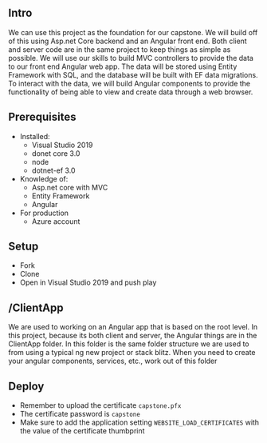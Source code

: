 ## Intro
We can use this project as the foundation for our capstone. We will build off of this using Asp.net Core backend and an Angular front end. Both client and server code are in the same project to keep things as simple as possible. We will use our skills to build MVC controllers to provide the data to our front end Angular web app. The data will be stored using Entity Framework with SQL, and the database will be built with EF data migrations. To interact with the data, we will build Angular components to provide the functionality of being able to view and create data through a web browser.

## Prerequisites
* Installed:
	* Visual Studio 2019
	* donet core 3.0
	* node
	* dotnet-ef 3.0
* Knowledge of: 
	* Asp.net core with MVC
	* Entity Framework
  * Angular	 
* For production
  * Azure account

## Setup
* Fork
* Clone
* Open in Visual Studio 2019 and push play


## /ClientApp
We are used to working on an Angular app that is based on the root level. In this project, because its both client and server, the Angular things are in the ClientApp folder. In this folder is the same folder structure we are used to from using a typical ng new project or stack blitz. When you need to create your angular components, services, etc.,  work out of this folder

## Deploy
* Remember to upload the certificate `capstone.pfx`
* The certificate password is `capstone`
* Make sure to add the application setting `WEBSITE_LOAD_CERTIFICATES` with the value of the certificate thumbprint
